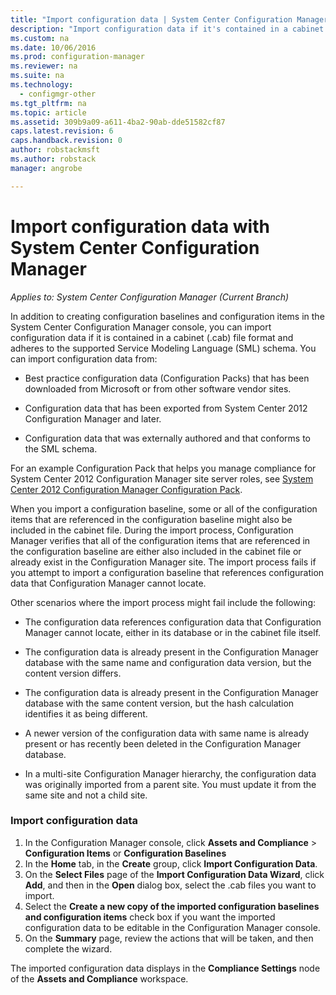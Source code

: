 ```yaml
---
title: "Import configuration data | System Center Configuration Manager"
description: "Import configuration data if it's contained in a cabinet file format and adheres to the supported Service Modeling Language schema."
ms.custom: na
ms.date: 10/06/2016
ms.prod: configuration-manager
ms.reviewer: na
ms.suite: na
ms.technology:
  - configmgr-other
ms.tgt_pltfrm: na
ms.topic: article
ms.assetid: 309b9a09-a611-4ba2-90ab-dde51582cf87
caps.latest.revision: 6
caps.handback.revision: 0
author: robstackmsftms.author: robstackmanager: angrobe

---
```

# Import configuration data with System Center Configuration Manager*Applies to: System Center Configuration Manager (Current Branch)*
In addition to creating configuration baselines and configuration items in the System Center Configuration Manager console, you can import configuration data if it is contained in a cabinet (.cab) file format and adheres to the supported Service Modeling Language (SML) schema. You can import configuration data from:  

-   Best practice configuration data (Configuration Packs) that has been downloaded from Microsoft or from other software vendor sites.  

-   Configuration data that has been exported from System Center 2012 Configuration Manager and later.  

-   Configuration data that was externally authored and that conforms to the SML schema.  

 For an example Configuration Pack that helps you manage compliance for System Center 2012 Configuration Manager site server roles, see [System Center 2012 Configuration Manager Configuration Pack](http://www.microsoft.com/en-us/download/details.aspx?id=30710&WT.mc_id=rss_alldownloads_all).  

When you import a configuration baseline, some or all of the configuration items that are referenced in the configuration baseline might also be included in the cabinet file. During the import process, Configuration Manager verifies that all of the configuration items that are referenced in the configuration baseline are either also included in the cabinet file or already exist in the Configuration Manager site. The import process fails if you attempt to import a configuration baseline that references configuration data that Configuration Manager cannot locate.  

Other scenarios where the import process might fail include the following:  

-   The configuration data references configuration data that Configuration Manager cannot locate, either in its database or in the cabinet file itself.  

-   The configuration data is already present in the Configuration Manager database with the same name and configuration data version, but the content version differs.  

-   The configuration data is already present in the Configuration Manager database with the same content version, but the hash calculation identifies it as being different.  

-   A newer version of the configuration data with same name is already present or has recently been deleted in the Configuration Manager database.  

-   In a multi-site Configuration Manager hierarchy, the configuration data was originally imported from a parent site. You must update it from the same site and not a child site.  

### Import configuration data  

1.  In the Configuration Manager console, click **Assets and Compliance** > **Configuration Items** or **Configuration Baselines**
2.  In the **Home** tab, in the **Create** group, click **Import Configuration Data**.  
3.  On the **Select Files** page of the **Import Configuration Data Wizard**, click **Add**, and then in the **Open** dialog box, select the .cab files you want to import.  
4.  Select the **Create a new copy of the imported configuration baselines and configuration items** check box if you want the imported configuration data to be editable in the Configuration Manager console.  
5.  On the **Summary** page, review the actions that will be taken, and then complete the wizard.  

The imported configuration data displays in the **Compliance Settings** node of the **Assets and Compliance** workspace.  
